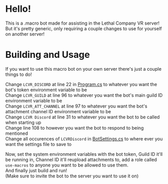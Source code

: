 # Hello!
This is a .macro bot made for assisting in the Lethal Company VR server! But it's pretty generic, only requiring a couple changes to use for yourself on another server!

# Building and Usage
If you want to use this macro bot on your own server there's just a couple things to do!

Change `LCVR_DISCORD` at line 22 in [Program.cs](LCVRBot/Program.cs) to whatever you want the bot's token environment variable to be\
Change `LCVR_GUILD` at line 96 to whatever you want the bot's main guild ID environment variable to be\
Change `LCVR_ATT_CHANNEL` at line 97 to whatever you want the bot's attachment channel ID environment variable to be\
Change `LCVR Discord` at line 31 to whatever you want the bot to be called when starting up\
Change line 108 to however you want the bot to respond to being mentioned\
Change all occurences of `LCVRDiscord` in [BotSettings.cs](LCVRBot/Commands/BotSettings.cs) to where ever you want the settings file to save to

Now, set the system environment variables with the bot token, Guild ID it'll be running in, Channel ID it'll reupload attachments to, add a role called `use-macros` to anyone you want to be allowed to use them.\
And finally just build and run!\
(Make sure to invite the bot to the server you want to use it on)
